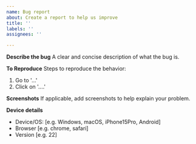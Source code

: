 ```yaml
---
name: Bug report
about: Create a report to help us improve
title: ''
labels: ''
assignees: ''

---
```


**Describe the bug**
A clear and concise description of what the bug is.

**To Reproduce**
Steps to reproduce the behavior:
1. Go to '...'
2. Click on '....'

**Screenshots**
If applicable, add screenshots to help explain your problem.

**Device details**
 - Device/OS: [e.g. Windows, macOS, iPhone15Pro, Android]
 - Browser [e.g. chrome, safari]
 - Version [e.g. 22]
